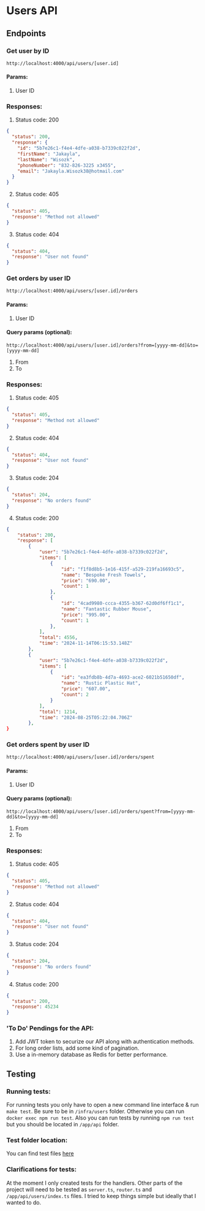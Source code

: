 # Users API

## Endpoints

### Get user by ID

`http://localhost:4000/api/users/[user.id]`

#### Params:

1. User ID

### Responses:

1. Status code: 200

```json
{
  "status": 200,
  "response": {
    "id": "5b7e26c1-f4e4-4dfe-a038-b7339c022f2d",
    "firstName": "Jakayla",
    "lastName": "Wisozk",
    "phoneNumber": "832-826-3225 x3455",
    "email": "Jakayla.Wisozk38@hotmail.com"
  }
}
```

2. Status code: 405

```json
{
  "status": 405,
  "response": "Method not allowed"
}
```

3. Status code: 404

```json
{
  "status": 404,
  "response": "User not found"
}
```

### Get orders by user ID

`http://localhost:4000/api/users/[user.id]/orders`

#### Params:

1. User ID

#### Query params (optional):

`http://localhost:4000/api/users/[user.id]/orders?from=[yyyy-mm-dd]&to=[yyyy-mm-dd]`

1. From
2. To

### Responses:

1. Status code: 405

```json
{
  "status": 405,
  "response": "Method not allowed"
}
```

2. Status code: 404

```json
{
  "status": 404,
  "response": "User not found"
}
```

3. Status code: 204

```json
{
  "status": 204,
  "response": "No orders found"
}
```

4. Status code: 200

```json
{
    "status": 200,
    "response": [
        {
            "user": "5b7e26c1-f4e4-4dfe-a038-b7339c022f2d",
            "items": [
                {
                    "id": "f1f8d8b5-1e16-415f-a529-219fa16693c5",
                    "name": "Bespoke Fresh Towels",
                    "price": "690.00",
                    "count": 1
                },
                {
                    "id": "4cad9980-ccca-4355-b367-62d0df6ff1c1",
                    "name": "Fantastic Rubber Mouse",
                    "price": "995.00",
                    "count": 1
                },
            ],
            "total": 4556,
            "time": "2024-11-14T06:15:53.148Z"
        },
        {
            "user": "5b7e26c1-f4e4-4dfe-a038-b7339c022f2d",
            "items": [
                {
                    "id": "ea3fdb8b-4d7a-4693-ace2-6021b51650df",
                    "name": "Rustic Plastic Hat",
                    "price": "607.00",
                    "count": 2
                }
            ],
            "total": 1214,
            "time": "2024-08-25T05:22:04.706Z"
        },
}
```

### Get orders spent by user ID

`http://localhost:4000/api/users/[user.id]/orders/spent`

#### Params:

1. User ID

#### Query params (optional):

`http://localhost:4000/api/users/[user.id]/orders/spent?from=[yyyy-mm-dd]&to=[yyyy-mm-dd]`

1. From
2. To

### Responses:

1. Status code: 405

```json
{
  "status": 405,
  "response": "Method not allowed"
}
```

2. Status code: 404

```json
{
  "status": 404,
  "response": "User not found"
}
```

3. Status code: 204

```json
{
  "status": 204,
  "response": "No orders found"
}
```

4. Status code: 200

```json
{
  "status": 200,
  "response": 45234
}
```

### 'To Do' Pendings for the API:

1. Add JWT token to securize our API along with authentication methods.
2. For long order lists, add some kind of pagination.
3. Use a in-memory database as Redis for better performance.

## Testing

### Running tests:

For running tests you only have to open a new command line interface & run `make test`. Be sure to be in `/infra/users` folder. Otherwise you can run `docker exec npm run test`.
Also you can run tests by running `npm run test` but you should be located in `/app/api` folder.

### Test folder location:

You can find test files [here](../../app/api/src/test/)

### Clarifications for tests:

At the moment I only created tests for the handlers. Other parts of the project will need to be tested as `server.ts`, `router.ts` and `/app/api/users/index.ts` files.
I tried to keep things simple but ideally that I wanted to do.

